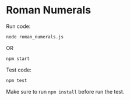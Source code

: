 # Roman Numerals

Run code:

```sh
node roman_numerals.js
```

OR

```sh
npm start
```

Test code:
```sh
npm test
```

Make sure to run `npm install` before run the test.
